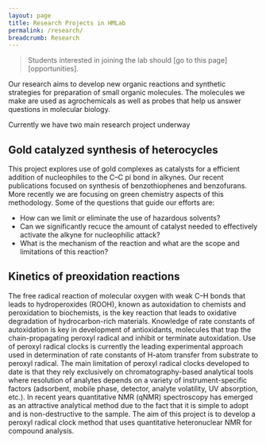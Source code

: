 ```yaml
---
layout: page
title: Research Projects in HMLab
permalink: /research/
breadcrumb: Research
---
```


> Students interested in joining the lab should [go to this page][opportunities].

Our research aims to develop new organic reactions and synthetic strategies for preparation of small organic molecules. The molecules we make are used as agrochemicals as well as probes that help us answer questions in molecular biology.

Currently we have two main research project underway

## Gold catalyzed synthesis of heterocycles

This project explores use of gold complexes as catalysts for a efficient addition of nucleophiles to the C–C pi bond in alkynes. Our recent publications focused on synthesis of benzothiophenes and benzofurans. More recently we are focusing on green chemistry aspects of this methodology. Some of the questions that guide our efforts are:

- How can we limit or eliminate the use of hazardous solvents?
- Can we significantly recuce the amount of catalyst needed to effectively activate the alkyne for nucleophilic attack?
- What is the mechanism of the reaction and what are the scope and limitations of this reaction?

## Kinetics of preoxidation reactions

The free radical reaction of molecular oxygen with weak C–H bonds that leads to hydroperoxides (ROOH), known as autoxidation to chemists and peroxidation to biochemists, is the key reaction that leads to oxidative degradation of hydrocarbon-rich materials. Knowledge of rate constants of autoxidation is key in development of antioxidants, molecules that trap the chain-propagating peroxyl radical and inhibit or terminate autoxidation. Use of peroxyl radical clocks is currently the leading experimental approach used in determination of rate constants of H-atom transfer from substrate to peroxyl radical. The main limitation of peroxyl radical clocks developed to date is that they rely exclusively on chromatography-based analytical tools where resolution of analytes depends on a variety of instrument-specific factors (adsorbent, mobile phase, detector, analyte volatility, UV absorption, etc.). In recent years quantitative NMR (qNMR) spectroscopy has emerged as an attractive analytical method due to the fact that it is simple to adopt and is non-destructive to the sample. The aim of this project is to develop a peroxyl radical clock method that uses quantitative heteronuclear NMR for compound analysis.

[help-wanted]: /research/opportunities/

